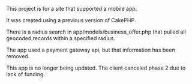 This project is for a site that supported a mobile app.

It was created using a previous version of CakePHP.

There is a radius search in app/models/business_offer.php that pulled all geocoded records within a specified radius.

The app used a payment gateway api, but that information has been removed.

This app is no longer being updated.  The client canceled phase 2 due to lack of funding.
